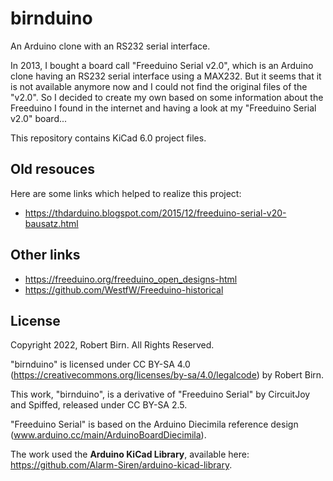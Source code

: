# birnduino
An Arduino clone with an RS232 serial interface.

In 2013, I bought a board call "Freeduino Serial v2.0", which is an Arduino clone having an RS232 serial interface using a MAX232. But it seems that it is not available anymore now and I could not find the original files of the "v2.0". So I decided to create my own based on some information about the Freeduino I found in the internet and having a look at my "Freeduino Serial v2.0" board...

This repository contains KiCad 6.0 project files.

## Old resouces
Here are some links which helped to realize this project:
- https://thdarduino.blogspot.com/2015/12/freeduino-serial-v20-bausatz.html

## Other links
- https://freeduino.org/freeduino_open_designs-html
- https://github.com/WestfW/Freeduino-historical

## License
Copyright 2022, Robert Birn. All Rights Reserved.

"birnduino" is licensed under CC BY-SA 4.0 (https://creativecommons.org/licenses/by-sa/4.0/legalcode) by Robert Birn.

This work, "birnduino", is a derivative of "Freeduino Serial" by CircuitJoy and Spiffed, released under CC BY-SA 2.5. 

"Freeduino Serial" is based on the Arduino Diecimila reference design (www.arduino.cc/main/ArduinoBoardDiecimila).

The work used the **Arduino KiCad Library**, available here: https://github.com/Alarm-Siren/arduino-kicad-library.

